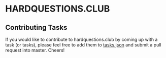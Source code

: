 # HARDQUESTIONS.CLUB
## Contributing Tasks
If you would like to contribute to hardquestions.club by coming up with a task (or tasks), please feel free to add them to [tasks.json](https://github.com/Cubbard/hardquestions.club/blob/data/data/tasks.json) and submit a pull request into master. Cheers!  
